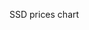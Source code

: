 SSD prices chart

[](http://mhzed.github.io/plot/#/http://128.199.147.196/data/dram-prices-plot.json#c.staticPlot=true&l.width=600&l.height=600&l.title=%22MLC%22&l.xaxis.rangeslider=null&data[0]={} ':include :type=iframe width=620px height=620px')

